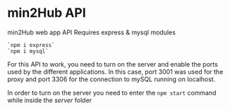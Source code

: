 # min2Hub API
min2Hub web app API
Requires express & mysql modules

    `npm i express`
    `npm i mysql`

For this API to work, you need to turn on the server and enable the ports used by the different applications. In this case, port 3001 was used for the proxy and port 3306 for the connection to mySQL running on localhost.
 
In order to turn on the server you need to enter the `npm start` command while inside the *server* folder